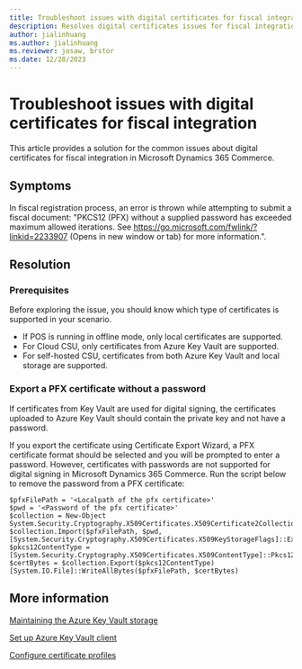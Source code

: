 ```yaml
---
title: Troubleshoot issues with digital certificates for fiscal integration
description: Resolves digital certificates issues for fiscal integration in Microsoft Dynamics 365 Commerce.
author: jialinhuang
ms.author: jialinhuang
ms.reviewer: josaw, brstor
ms.date: 12/28/2023
---
```


# Troubleshoot issues with digital certificates for fiscal integration

This article provides a solution for the common issues about digital certificates for fiscal integration in Microsoft Dynamics 365 Commerce.

## Symptoms

In fiscal registration process, an error is thrown while attempting to submit a fiscal document: "PKCS12 (PFX) without a supplied password has exceeded maximum allowed iterations. See https://go.microsoft.com/fwlink/?linkid=2233907 (Opens in new window or tab) for more information.".

## Resolution

### Prerequisites

Before exploring the issue, you should know which type of certificates is supported in your scenario.

- If POS is running in offline mode, only local certificates are supported.
- For Cloud CSU, only certificates from Azure Key Vault are supported.
- For self-hosted CSU, certificates from both Azure Key Vault and local storage are supported.

### Export a PFX certificate without a password

If certificates from Key Vault are used for digital signing, the certificates uploaded to Azure Key Vault should contain the private key and not have a password.

If you export the certificate using Certificate Export Wizard, a PFX certificate format should be selected and you will be prompted to enter a password. However, certificates with passwords are not supported for digital signing in Microsoft Dynamics 365 Commerce. Run the script below to remove the password from a PFX certificate:

```pwsh
$pfxFilePath = '<Localpath of the pfx certificate>'
$pwd = '<Password of the pfx certificate>'
$collection = New-Object System.Security.Cryptography.X509Certificates.X509Certificate2Collection
$collection.Import($pfxFilePath, $pwd, [System.Security.Cryptography.X509Certificates.X509KeyStorageFlags]::Exportable)
$pkcs12ContentType = [System.Security.Cryptography.X509Certificates.X509ContentType]::Pkcs12
$certBytes = $collection.Export($pkcs12ContentType)
[System.IO.File]::WriteAllBytes($pfxFilePath, $certBytes)
```

## More information

[Maintaining the Azure Key Vault storage](https://support.microsoft.com/topic/maintaining-azure-key-vault-storage-ebd478ba-446e-61cc-4a17-39c1a64cc2d6)

[Set up Azure Key Vault client](/dynamics365/finance/localizations/global/setting-up-azure-key-vault-client)

[Configure certificate profiles](/dynamics365/commerce/localizations/global/certificate-profiles-for-retail-stores)
